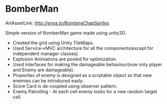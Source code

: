# BomberMan

ArtAssetLink: http://enva.to/BombingChapSprites

Simple version of BomberMan game made using unity3D.

* Created the grid using Unity TileMaps.
* Used Service->MVC architecture for all the components(except for independent manager classes).
* Explosion Animations are pooled for optimization.
* Used interfaces for making the damageable behaviour(now only player and Enemy are damageable).
* Properties of enemy is designed as a scrptable object so that new enemies can be introduced easly.
* Score Card is de-coupled using observer pattern.
* Enemy Patrolling - At each cell enemy looks for a new random target cell.
